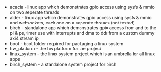 * acacia - linux app which demonstrates gpio access using sysfs & mmio on two seperate threads
* alder - linux app which demonstrates gpio access using sysfs & mmio and websockets, each one on a seperate threads (not tested)
* birch - standalone app which demonstrates gpio access from and to the pl & ps, timer use with interrupts and dma to ddr from a custom dummy axi4 stream ip
* boot - boot folder required for packaging a linux system
* hw_platform - the hw platform for the project
* linux_system - the linux system project which is an umbrella for all linux apps
* birch_system - a standalone system project for birch